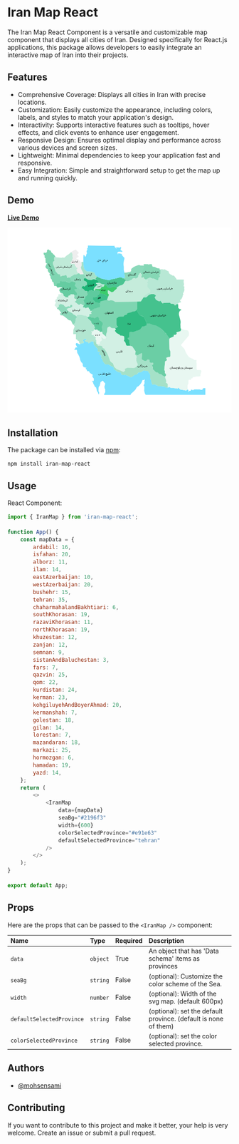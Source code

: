 # Iran Map React

The Iran Map React Component is a versatile and customizable map component that displays all cities of Iran. Designed specifically for React.js applications, this package allows developers to easily integrate an interactive map of Iran into their projects.

## Features

-   Comprehensive Coverage: Displays all cities in Iran with precise locations.
-   Customization: Easily customize the appearance, including colors, labels, and styles to match your application's design.
-   Interactivity: Supports interactive features such as tooltips, hover effects, and click events to enhance user engagement.
-   Responsive Design: Ensures optimal display and performance across various devices and screen sizes.
-   Lightweight: Minimal dependencies to keep your application fast and responsive.
-   Easy Integration: Simple and straightforward setup to get the map up and running quickly.

## Demo

[**Live Demo**](https://mrmohsensami.github.io/)

![iran-map](https://github.com/mohsensami/iran-map/blob/main/assets/iranMap.png?raw=true)

## Installation

The package can be installed via [npm](https://github.com/npm/cli):

```
npm install iran-map-react
```

## Usage

React Component:

```javascript
import { IranMap } from 'iran-map-react';

function App() {
    const mapData = {
        ardabil: 16,
        isfahan: 20,
        alborz: 11,
        ilam: 14,
        eastAzerbaijan: 10,
        westAzerbaijan: 20,
        bushehr: 15,
        tehran: 35,
        chaharmahalandBakhtiari: 6,
        southKhorasan: 19,
        razaviKhorasan: 11,
        northKhorasan: 19,
        khuzestan: 12,
        zanjan: 12,
        semnan: 9,
        sistanAndBaluchestan: 3,
        fars: 7,
        qazvin: 25,
        qom: 22,
        kurdistan: 24,
        kerman: 23,
        kohgiluyehAndBoyerAhmad: 20,
        kermanshah: 7,
        golestan: 18,
        gilan: 14,
        lorestan: 7,
        mazandaran: 18,
        markazi: 25,
        hormozgan: 6,
        hamadan: 19,
        yazd: 14,
    };
    return (
        <>
            <IranMap
                data={mapData}
                seaBg="#2196f3"
                width={600}
                colorSelectedProvince="#e91e63"
                defaultSelectedProvince="tehran"
            />
        </>
    );
}

export default App;
```

## Props

Here are the props that can be passed to the `<IranMap />` component:

| Name                      | Type     | Required | Description                                                     |
| :------------------------ | :------- | :------- | :-------------------------------------------------------------- |
| `data`                    | `object` | True     | An object that has 'Data schema' items as provinces             |
| `seaBg`                   | `string` | False    | (optional): Customize the color scheme of the Sea.              |
| `width`                   | `number` | False    | (optional): Width of the svg map. (default 600px)               |
| `defaultSelectedProvince` | `string` | False    | (optional): set the default province. (default is none of them) |
| `colorSelectedProvince`   | `string` | False    | (optional): set the color selected province.                    |

## Authors

-   [@mohsensami](https://github.com/mohsensami)

## Contributing

If you want to contribute to this project and make it better, your help is very welcome. Create an issue or submit a pull request.
